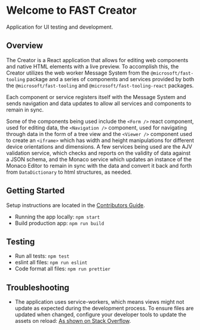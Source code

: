 # Welcome to FAST Creator 
Application for UI testing and development.

## Overview
The Creator is a React application that allows for editing web components and native HTML elements with a live preview. To accomplish this, the Creator utilizes the web worker Message System from the `@microsoft/fast-tooling` package and a series of components and services provided by both the `@microsoft/fast-tooling` and `@microsoft/fast-tooling-react` packages.

Each component or service registers itself with the Message System and sends navigation and data updates to allow all services and components to remain in sync.

Some of the components being used include the `<Form />` react component, used for editing data, the `<Navigation />` component, used for navigating through data in the form of a tree view and the `<Viewer />` component used to create an `<iframe>` which has width and height manipulations for different device orientations and dimensions. A few services being used are the AJV validation service, which checks and reports on the validity of data against a JSON schema, and the Monaco service which updates an instance of the Monaco Editor to remain in sync with the data and convert it back and forth from `DataDictionary` to html structures, as needed.

## Getting Started
Setup instructions are located in the [Contributors Guide](https://github.com/Microsoft/fast-creator/blob/main/CONTRIBUTING.md).

- Running the app locally: `npm start`
- Build production app: `npm run build`

## Testing
- Run all tests: `npm test`
- eslint all files: `npm run eslint`
- Code format all files: `npm run prettier`

## Troubleshooting
- The application uses service-workers, which means views might not update as expected during the development process. To ensure files are updated when changed, configure your developer tools to update the assets on reload: [As shown on Stack Overflow](https://stackoverflow.com/questions/40783790/disable-service-workers-when-in-development-mode).